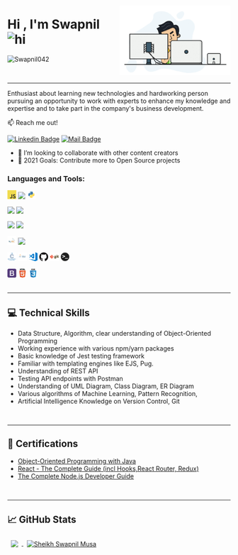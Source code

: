 <a target="_blank" href="#"><img width="250" align="right" src="https://github.com/Swapnil042/Swapnil042/blob/deb25ca1ce60576280b7b9480f8bef47ea650dc7/87162442-bf3e8180-c2e7-11ea-9f2a-53a50306b7ce.gif"></a>
# Hi , I'm Swapnil  <img src="https://user-images.githubusercontent.com/1303154/88677602-1635ba80-d120-11ea-84d8-d263ba5fc3c0.gif" width="28px" alt="hi">
<p align="left"> <img src="https://komarev.com/ghpvc/?username=Swapnil042&label=Profile%20views&color=129e00&style=plastic" alt="Swapnil042" /> </p>


<br />

---
Enthusiast about learning new technologies and
hardworking person pursuing an opportunity to work with
experts to enhance my knowledge and expertise and to
take part in the company's business development.


:mailbox: Reach me out!


[![Linkedin Badge](https://img.shields.io/badge/-Sheikh_Swapnil_Musa-0e76a8?style=flat&labelColor=0e76a8&logo=linkedin&logoColor=white)](https://www.linkedin.com/in/sheikh-swapnil-musa-8aa9b5185)
[![Mail Badge](https://img.shields.io/badge/-Email-c0392b?style=flat&labelColor=c0392b&logo=gmail&logoColor=white)](mailto:smusa.skh@gmail.com)

- 👯 I’m looking to collaborate with other content creators
- 🥅 2021 Goals: Contribute more to Open Source projects



### Languages and Tools:
<code><img height="20" src="https://raw.githubusercontent.com/github/explore/80688e429a7d4ef2fca1e82350fe8e3517d3494d/topics/javascript/javascript.png"></code>
<code><img height="20" src="https://upload.wikimedia.org/wikipedia/commons/4/4f/Csharp_Logo.png"></code>
<code><img height="20" src="https://raw.githubusercontent.com/github/explore/80688e429a7d4ef2fca1e82350fe8e3517d3494d/topics/python/python.png"></code>


<code><img height="20" src="https://cdn.icon-icons.com/icons2/2699/PNG/512/reactjs_logo_icon_170805.png"></code>
<code><img height="20" src="https://upload.wikimedia.org/wikipedia/commons/3/30/Redux_Logo.png"></code>

<code><img height="20" src="https://encrypted-tbn0.gstatic.com/images?q=tbn:ANd9GcQ5bW6QIpU8Lv2kDK9F6w7gLmplBcqQsUrfOIO4XOCf3jK4261C40c5-gUrHZkZkwQXcQg&usqp=CAU"></code>
<code><img height="20" src="https://upload.wikimedia.org/wikipedia/commons/d/d9/Node.js_logo.svg"></code>

<code><img height="20" src="https://raw.githubusercontent.com/github/explore/80688e429a7d4ef2fca1e82350fe8e3517d3494d/topics/mysql/mysql.png"></code>
<code><img height="20" src="https://w1.pngwing.com/pngs/340/348/png-transparent-postgresql-logo-psql-blue-text-line-area-thumbnail.png"></code>

<code><img height="20" src="https://raw.githubusercontent.com/github/explore/80688e429a7d4ef2fca1e82350fe8e3517d3494d/topics/c/c.png"></code>
<code><img height="20" src="https://raw.githubusercontent.com/github/explore/80688e429a7d4ef2fca1e82350fe8e3517d3494d/topics/java/java.png"></code>
<code><img height="20" src="https://raw.githubusercontent.com/github/explore/80688e429a7d4ef2fca1e82350fe8e3517d3494d/topics/visual-studio-code/visual-studio-code.png" /></code>
<code><img height="20" src="https://raw.githubusercontent.com/github/explore/78df643247d429f6cc873026c0622819ad797942/topics/github/github.png" /></code>
<code><img height="20" src="https://raw.githubusercontent.com/github/explore/80688e429a7d4ef2fca1e82350fe8e3517d3494d/topics/git/git.png"></code>
<code><img height="20" src="https://raw.githubusercontent.com/github/explore/80688e429a7d4ef2fca1e82350fe8e3517d3494d/topics/terminal/terminal.png" /></code>

<code><img height="20" src="https://raw.githubusercontent.com/github/explore/80688e429a7d4ef2fca1e82350fe8e3517d3494d/topics/bootstrap/bootstrap.png"></code>
<code><img height="20" src="https://raw.githubusercontent.com/github/explore/80688e429a7d4ef2fca1e82350fe8e3517d3494d/topics/html/html.png"></code>
<code><img height="20" src="https://raw.githubusercontent.com/github/explore/80688e429a7d4ef2fca1e82350fe8e3517d3494d/topics/css/css.png"></code>
<br />
<br />

--- 
## :computer: Technical Skills
- Data Structure, Algorithm, clear understanding of Object-Oriented Programming
- Working experience with various npm/yarn packages
- Basic knowledge of Jest testing framework
- Familiar with templating engines like EJS, Pug.
- Understanding of REST API
- Testing API endpoints with Postman
- Understanding of UML Diagram, Class Diagram, ER Diagram
- Various algorithms of Machine Learning, Pattern Recognition,
- Artificial Intelligence Knowledge on Version Control, Git
<br />

---
## 📕 Certifications 
- [Object-Oriented Programming with Java](https://www.coursera.org/account/accomplishments/certificate/35H3SN75PFYN)
- [React - The Complete Guide (incl Hooks,React Router, Redux)](https://www.udemy.com/certificate/UC-6d181f35-29dd-43f3-92ea-d5d42ca242ef/)
- [The Complete Node.js Developer Guide](https://www.udemy.com/certificate/UC-1a5729a5-9164-4884-aa1b-c7bc8cc41be5/)
<br />

---
## &#x1f4c8; GitHub Stats

<a href="https://github.com/Swapnil042">
  <img align="center" style="margin:0.5rem" src="https://github-readme-stats.vercel.app/api/top-langs/?username=Swapnil042&show_icons=true&theme=gotham" />
</a>

<a href="https://github.com/Swapnil042">
  <img align="center" style="margin:0.5rem" src="https://github-readme-stats.vercel.app/api?username=Swapnil042&show_icons=true&theme=gotham" alt="Sheikh Swapnil Musa" />
</a>
